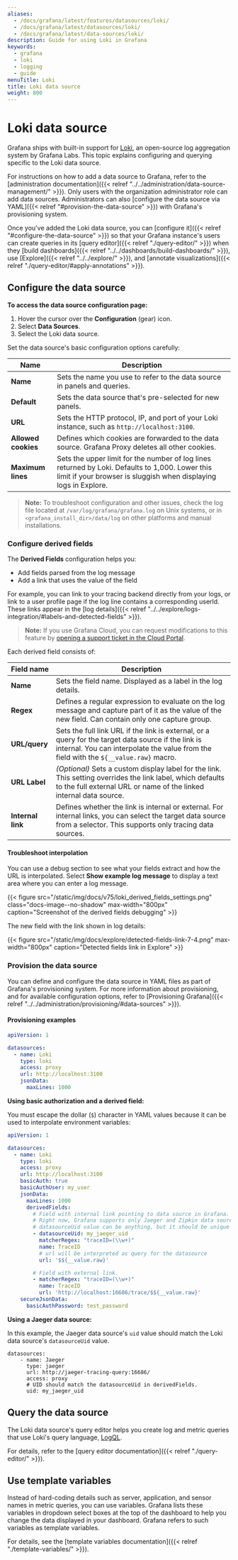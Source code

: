 ```yaml
---
aliases:
  - /docs/grafana/latest/features/datasources/loki/
  - /docs/grafana/latest/datasources/loki/
  - /docs/grafana/latest/data-sources/loki/
description: Guide for using Loki in Grafana
keywords:
  - grafana
  - loki
  - logging
  - guide
menuTitle: Loki
title: Loki data source
weight: 800
---
```


# Loki data source

Grafana ships with built-in support for [Loki](/docs/loki/latest/), an open-source log aggregation system by Grafana Labs.
This topic explains configuring and querying specific to the Loki data source.

For instructions on how to add a data source to Grafana, refer to the [administration documentation]({{< relref "../../administration/data-source-management/" >}}).
Only users with the organization administrator role can add data sources.
Administrators can also [configure the data source via YAML]({{< relref "#provision-the-data-source" >}}) with Grafana's provisioning system.

Once you've added the Loki data source, you can [configure it]({{< relref "#configure-the-data-source" >}}) so that your Grafana instance's users can create queries in its [query editor]({{< relref "./query-editor/" >}}) when they [build dashboards]({{< relref "../../dashboards/build-dashboards/" >}}), use [Explore]({{< relref "../../explore/" >}}), and [annotate visualizations]({{< relref "./query-editor/#apply-annotations" >}}).

## Configure the data source

**To access the data source configuration page:**

1. Hover the cursor over the **Configuration** (gear) icon.
1. Select **Data Sources**.
1. Select the Loki data source.

Set the data source's basic configuration options carefully:

| Name                | Description                                                                                                                                                         |
| ------------------- | ------------------------------------------------------------------------------------------------------------------------------------------------------------------- |
| **Name**            | Sets the name you use to refer to the data source in panels and queries.                                                                                            |
| **Default**         | Sets the data source that's pre-selected for new panels.                                                                                                            |
| **URL**             | Sets the HTTP protocol, IP, and port of your Loki instance, such as `http://localhost:3100`.                                                                        |
| **Allowed cookies** | Defines which cookies are forwarded to the data source. Grafana Proxy deletes all other cookies.                                                                    |
| **Maximum lines**   | Sets the upper limit for the number of log lines returned by Loki. Defaults to 1,000. Lower this limit if your browser is sluggish when displaying logs in Explore. |

> **Note:** To troubleshoot configuration and other issues, check the log file located at `/var/log/grafana/grafana.log` on Unix systems, or in `<grafana_install_dir>/data/log` on other platforms and manual installations.

### Configure derived fields

The **Derived Fields** configuration helps you:

- Add fields parsed from the log message
- Add a link that uses the value of the field

For example, you can link to your tracing backend directly from your logs, or link to a user profile page if the log line contains a corresponding userId.
These links appear in the [log details]({{< relref "../../explore/logs-integration/#labels-and-detected-fields" >}}).

> **Note:** If you use Grafana Cloud, you can request modifications to this feature by [opening a support ticket in the Cloud Portal](/profile/org#support).

Each derived field consists of:

| Field name        | Description                                                                                                                                                                                  |
| ----------------- | -------------------------------------------------------------------------------------------------------------------------------------------------------------------------------------------- |
| **Name**          | Sets the field name. Displayed as a label in the log details.                                                                                                                                |
| **Regex**         | Defines a regular expression to evaluate on the log message and capture part of it as the value of the new field. Can contain only one capture group.                                        |
| **URL/query**     | Sets the full link URL if the link is external, or a query for the target data source if the link is internal. You can interpolate the value from the field with the `${__value.raw}` macro. |
| **URL Label**     | _(Optional)_ Sets a custom display label for the link. This setting overrides the link label, which defaults to the full external URL or name of the linked internal data source.            |
| **Internal link** | Defines whether the link is internal or external. For internal links, you can select the target data source from a selector. This supports only tracing data sources.                        |

#### Troubleshoot interpolation

You can use a debug section to see what your fields extract and how the URL is interpolated.
Select **Show example log message** to display a text area where you can enter a log message.

{{< figure src="/static/img/docs/v75/loki_derived_fields_settings.png" class="docs-image--no-shadow" max-width="800px" caption="Screenshot of the derived fields debugging" >}}

The new field with the link shown in log details:

{{< figure src="/static/img/docs/explore/detected-fields-link-7-4.png" max-width="800px" caption="Detected fields link in Explore" >}}

### Provision the data source

You can define and configure the data source in YAML files as part of Grafana's provisioning system.
For more information about provisioning, and for available configuration options, refer to [Provisioning Grafana]({{< relref "../../administration/provisioning/#data-sources" >}}).

#### Provisioning examples

```yaml
apiVersion: 1

datasources:
  - name: Loki
    type: loki
    access: proxy
    url: http://localhost:3100
    jsonData:
      maxLines: 1000
```

**Using basic authorization and a derived field:**

You must escape the dollar (`$`) character in YAML values because it can be used to interpolate environment variables:

```yaml
apiVersion: 1

datasources:
  - name: Loki
    type: loki
    access: proxy
    url: http://localhost:3100
    basicAuth: true
    basicAuthUser: my_user
    jsonData:
      maxLines: 1000
      derivedFields:
        # Field with internal link pointing to data source in Grafana.
        # Right now, Grafana supports only Jaeger and Zipkin data sources as link targets.
        # datasourceUid value can be anything, but it should be unique across all defined data source uids.
        - datasourceUid: my_jaeger_uid
          matcherRegex: "traceID=(\\w+)"
          name: TraceID
          # url will be interpreted as query for the datasource
          url: '$${__value.raw}'

        # Field with external link.
        - matcherRegex: "traceID=(\\w+)"
          name: TraceID
          url: 'http://localhost:16686/trace/$${__value.raw}'
    secureJsonData:
      basicAuthPassword: test_password
```

**Using a Jaeger data source:**

In this example, the Jaeger data source's `uid` value should match the Loki data source's `datasourceUid` value.

```
datasources:
    - name: Jaeger
      type: jaeger
      url: http://jaeger-tracing-query:16686/
      access: proxy
      # UID should match the datasourceUid in derivedFields.
      uid: my_jaeger_uid
```

## Query the data source

The Loki data source's query editor helps you create log and metric queries that use Loki's query language, [LogQL](/docs/loki/latest/logql/).

For details, refer to the [query editor documentation]({{< relref "./query-editor/" >}}).

## Use template variables

Instead of hard-coding details such as server, application, and sensor names in metric queries, you can use variables.
Grafana lists these variables in dropdown select boxes at the top of the dashboard to help you change the data displayed in your dashboard.
Grafana refers to such variables as template variables.

For details, see the [template variables documentation]({{< relref "./template-variables/" >}}).
